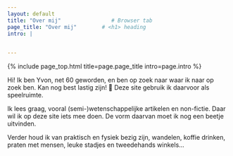 ```yaml
---
layout: default
title: "Over mij"                # Browser tab
page_title: "Over mij"        # <h1> heading
intro: |
  

---
```


{% include page_top.html 
   title=page.page_title 
   intro=page.intro 
%}

<div class="custom-section">
  
<p>Hi! Ik ben Yvon, net 60 geworden, en ben op zoek naar waar ik naar op zoek ben. Kan nog best lastig zijn! &#128556; Deze site gebruik ik daarvoor als speelruimte.</p>

<p>Ik lees graag, vooral (semi-)wetenschappelijke artikelen en non-fictie. Daar wil ik op deze site iets mee doen. De vorm daarvan moet ik nog een beetje uitvinden.</p>

<p>Verder houd ik van praktisch en fysiek bezig zijn, wandelen, koffie drinken, praten met mensen, leuke stadjes en tweedehands winkels...</p>
  
</div>

